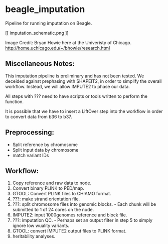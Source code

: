 beagle_imputation
=================

Pipeline for running imputation on Beagle.

[[ imputation_schematic.png ]]

Image Credit: Bryan Howie here at the Univeristy of Chicago. <http://home.uchicago.edu/~/bhowie/research.html>

## Miscellaneous Notes:
 This imputation pipeline is preliminary and has not been tested. We deceided against prephasing with SHAPEIT2, in order to simplify the overall workflow. Instead, we will allow IMPUTE2 to phase our data.

  All steps with ??? need to have scripts or tools written to perform the function.

  It is possible that we have to insert a LiftOver step into the workflow in order to convert data from b36 to b37.

## Preprocessing:
  * Split reference by chromosome
  * Split input data by chromosome
  * match variant IDs

## Workflow:
  1. Copy reference and raw data to node.
  2. Convert binary PLINK to PED/map.
  3. GTOOL: Convert PLINK files to CHIAMO format.
  4. ???: make strand orientation file.
  5. ???: split chromosome files into genomic blocks.
    - Each chunk will be submitted to 1 of 24 cores on the node.
  6. IMPUTE2: input 1000genomes reference and block file.
  7. ???: imputation QC.
    - Perhaps set an output filter in step 5 to simply ignore low wuality variants.
  8. GTOOL: convert IMPUTE2 output files to PLINK format.
  9. heritability analyses.

